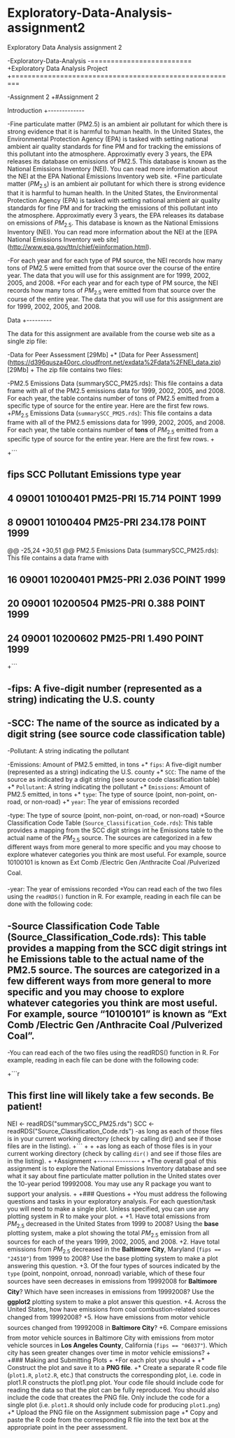 Exploratory-Data-Analysis-assignment2
=====================================

Exploratory Data Analysis assignment 2

-Exploratory-Data-Analysis
 -=========================
 +Exploratory Data Analysis Project
 +========================================================
  
 -Assignment 2
 +#Assignment 2
  
  Introduction
 +-------------
  
 -Fine particulate matter (PM2.5) is an ambient air pollutant for which there is strong evidence that it is harmful to human health. In the United States, the Environmental Protection Agency (EPA) is tasked with setting national ambient air quality standards for fine PM and for tracking the emissions of this pollutant into the atmosphere. Approximatly every 3 years, the EPA releases its database on emissions of PM2.5. This database is known as the National Emissions Inventory (NEI). You can read more information about the NEI at the EPA National Emissions Inventory web site.
 +Fine particulate matter ($PM_{2.5}$) is an ambient air pollutant for which there is strong evidence that it is harmful to human health. In the United States, the Environmental Protection Agency (EPA) is tasked with setting national ambient air quality standards for fine PM and for tracking the emissions of this pollutant into the atmosphere. Approximatly every 3 years, the EPA releases its database on emissions of $PM_{2.5}$. This database is known as the National Emissions Inventory (NEI). You can read more information about the NEI at the [EPA National Emissions Inventory web site] (http://www.epa.gov/ttn/chief/eiinformation.html).
  
 -For each year and for each type of PM source, the NEI records how many tons of PM2.5 were emitted from that source over the course of the entire year. The data that you will use for this assignment are for 1999, 2002, 2005, and 2008.
 +For each year and for each type of PM source, the NEI records how many tons of $PM_{2.5}$ were emitted from that source over the course of the entire year. The data that you will use for this assignment are for 1999, 2002, 2005, and 2008.
  
  Data
 +---------
  
  The data for this assignment are available from the course web site as a single zip file:
  
 -Data for Peer Assessment [29Mb]
 +* [Data for Peer Assessment] (https://d396qusza40orc.cloudfront.net/exdata%2Fdata%2FNEI_data.zip) [29Mb]
 +
  The zip file contains two files:
  
 -PM2.5 Emissions Data (summarySCC_PM25.rds): This file contains a data frame with all of the PM2.5 emissions data for 1999, 2002, 2005, and 2008. For each year, the table contains number of tons of PM2.5 emitted from a specific type of source for the entire year. Here are the first few rows.
 +$PM_{2.5}$ Emissions Data (``summarySCC_PM25.rds``): This file contains a data frame with all of the PM2.5 emissions data for 1999, 2002, 2005, and 2008. For each year, the table contains number of **tons** of $PM_{2.5}$ emitted from a specific type of source for the entire year. Here are the first few rows.
 +
  
 +```
  ##     fips      SCC Pollutant Emissions  type year
  ## 4  09001 10100401  PM25-PRI    15.714 POINT 1999
  ## 8  09001 10100404  PM25-PRI   234.178 POINT 1999
 @@ -25,24 +30,51 @@ PM2.5 Emissions Data (summarySCC_PM25.rds): This file contains a data frame with
  ## 16 09001 10200401  PM25-PRI     2.036 POINT 1999
  ## 20 09001 10200504  PM25-PRI     0.388 POINT 1999
  ## 24 09001 10200602  PM25-PRI     1.490 POINT 1999
 +```
  
 -fips: A five-digit number (represented as a string) indicating the U.S. county
 -
 -SCC: The name of the source as indicated by a digit string (see source code classification table)
 -
 -Pollutant: A string indicating the pollutant
  
 -Emissions: Amount of PM2.5 emitted, in tons
 +* ``fips``: A five-digit number (represented as a string) indicating the U.S. county
 +* ``SCC``: The name of the source as indicated by a digit string (see source code classification table)
 +* ``Pollutant``: A string indicating the pollutant
 +* ``Emissions``: Amount of PM2.5 emitted, in tons
 +* ``type``: The type of source (point, non-point, on-road, or non-road)
 +* ``year``: The year of emissions recorded
  
 -type: The type of source (point, non-point, on-road, or non-road)
 +Source Classification Code Table (``Source_Classification_Code.rds``): This table provides a mapping from the SCC digit strings int he Emissions table to the actual name of the $PM_{2.5}$ source. The sources are categorized in a few different ways from more general to more specific and you may choose to explore whatever categories you think are most useful. For example, source 10100101 is known as Ext Comb /Electric Gen /Anthracite Coal /Pulverized Coal.
  
 -year: The year of emissions recorded
 +You can read each of the two files using the ``readRDS()`` function in R. For example, reading in each file can be done with the following code:
  
 -Source Classification Code Table (Source_Classification_Code.rds): This table provides a mapping from the SCC digit strings int he Emissions table to the actual name of the PM2.5 source. The sources are categorized in a few different ways from more general to more specific and you may choose to explore whatever categories you think are most useful. For example, source “10100101” is known as “Ext Comb /Electric Gen /Anthracite Coal /Pulverized Coal”.
 -
 -You can read each of the two files using the readRDS() function in R. For example, reading in each file can be done with the following code:
  
 +```r
  ## This first line will likely take a few seconds. Be patient!
  NEI <- readRDS("summarySCC_PM25.rds")
  SCC <- readRDS("Source_Classification_Code.rds")
 -as long as each of those files is in your current working directory (check by calling dir() and see if those files are in the listing).
 +```
 +
 +
 +as long as each of those files is in your current working directory (check by calling ``dir()`` and see if those files are in the listing).
 +
 +Assignment
 +---------------
 +
 +The overall goal of this assignment is to explore the National Emissions Inventory database and see what it say about fine particulate matter pollution in the United states over the 10-year period 19992008. You may use any R package you want to support your analysis.
 +
 +### Questions
 +
 +You must address the following questions and tasks in your exploratory analysis. For each question/task you will need to make a single plot. Unless specified, you can use any plotting system in R to make your plot.
 +
 +1. Have total emissions from $PM_{2.5}$ decreased in the United States from 1999 to 2008? Using the **base** plotting system, make a plot showing the total $PM_{2.5}$ emission from all sources for each of the years 1999, 2002, 2005, and 2008.
 +2. Have total emissions from $PM_{2.5}$ decreased in the **Baltimore City**, Maryland (``fips == "24510"``) from 1999 to 2008? Use the base plotting system to make a plot answering this question.
 +3. Of the four types of sources indicated by the ``type`` (point, nonpoint, onroad, nonroad) variable, which of these four sources have seen decreases in emissions from 19992008 for **Baltimore City**? Which have seen increases in emissions from 19992008? Use the **ggplot2** plotting system to make a plot answer this question.
 +4. Across the United States, how have emissions from coal combustion-related sources changed from 19992008?
 +5. How have emissions from motor vehicle sources changed from 19992008 in **Baltimore City**?
 +6. Compare emissions from motor vehicle sources in Baltimore City with emissions from motor vehicle sources in **Los Angeles County**, California (``fips == "06037"``). Which city has seen greater changes over time in motor vehicle emissions?
 +
 +### Making and Submitting Plots
 +
 +For each plot you should
 +
 +* Construct the plot and save it to a **PNG file**.
 +* Create a separate R code file (``plot1.R``, ``plot2.R``, etc.) that constructs the corresponding plot, i.e. code in plot1.R constructs the plot1.png plot. Your code file should include code for reading the data so that the plot can be fully reproduced. You should also include the code that creates the PNG file. Only include the code for a single plot (i.e. ``plot1.R`` should only include code for producing ``plot1.png``)
 +* Upload the PNG file on the Assignment submission page
 +* Copy and paste the R code from the corresponding R file into the text box at the appropriate point in the peer assessment.

